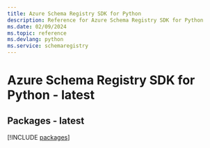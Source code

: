 ```yaml
---
title: Azure Schema Registry SDK for Python
description: Reference for Azure Schema Registry SDK for Python
ms.date: 02/09/2024
ms.topic: reference
ms.devlang: python
ms.service: schemaregistry
---
```

# Azure Schema Registry SDK for Python - latest
## Packages - latest
[!INCLUDE [packages](schema-registry-index.md)]